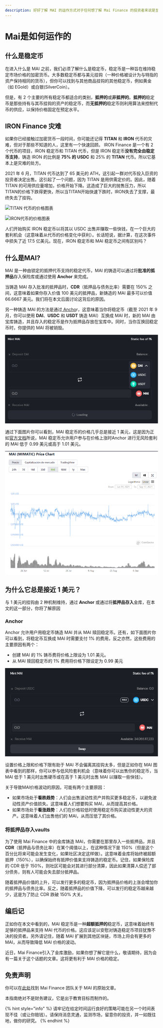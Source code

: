 ```yaml
---
description: 好好了解 MAI 的运作方式对于任何想了解 Mai Finance 的投资者来说是至关重要的，因此在本文中，你将了解 MAI 的运作方式。
---
```


# Mai是如何运作的

## **什么是稳定币**

在进入什么是 MAI 之前，我们必须了解什么是稳定币，稳定币是一种旨在维持稳定市场价格的加密货币。大多数稳定币都与美元挂钩（一种价格被设计为与特指的资产保持相同的货币），但你可以找到与其他商品挂钩的其他稳定币，例如黄金（如 EGold）或白银(SilverCoin）。

但是，有 2 个主要的所有稳定币都适合的类别，**抵押的**或**非抵押的**。**抵押的**稳定币是那些持有与其币挂钩的资产的稳定币，而**无抵押的**稳定币则利用算法来控制代币的供应，以保持价格固定在预定水平。

## IRON Finance 灾难

如果你已经接触过加密货币一段时间，你可能还记得 **TITAN** 和 **IRON** 代币的灾难，但对于那些不知道的人，这里有一个快速回顾。 IRON Finance 是一个有 2 个代币的项目，IRON 稳定币和 TITAN 代币，但是 IRON 稳定币**没有完全由稳定币支持**，铸造 IRON 的比例是 **75% 的 USDC** 和 25% 的 **TITAN** 代币。所以它基本上是灾难的处方。

2021 年 6 月，TITAN 代币达到了 65 美元的 ATH，这引起一群对代币投入巨资的投资者决定出售。这引起了一个问题，因为 TITAN 是用供需定价的。因此，随着 TITAN 的可用供应量增加，价格开始下降。这造成了巨大的抛售压力，所以TITAN的价格下跌得更快，所以当TITAN开始快速下跌时，IRON失去了支撑，最终失去了挂钩。

![TITAN 代币的价格图表](broken-reference)

![IRON代币的价格图表](broken-reference)

人们开始购买 IRON 稳定币以将其以 USDC 出售并赚取一些快钱，在一个巨大的套利机会（这意味着从代币的价格变化中获利）。长话短说，据计算，在这次事件中损失了近 17.5 亿美元。现在，IRON 稳定币和 MAI 稳定币之间有区别吗？

## 什么是MAI?

MAI 是一种由锁定的抵押代币支持的稳定代币，MAI 的铸造可以通过将**批准的抵押品**存入保险库或通过使用 **Anchor** 来完成。

当铸造 MAI 存入批准的抵押品时，**CDR**（抵押品与债务比率）需要在 150% 之间，这意味着如果你存入价值 100 美元的抵押品，新铸造的 MAI 最多可以价值 66.6667 美元。我们将在本文后面讨论这背后的原因。

另一种铸造 MAI 的方法是通过[ Ancho](https://app.mai.finance/anchor)r，这意味着当你将稳定币（截至 2021 年 9 月，你可以使用 **DAI**、**USDC** 和 **USDT** 铸造 MAI）互换成 MAI 时，新的 MAI 由宝库铸造，并且存入的稳定币是作为抵押品存放在宝库中。同时，当你互换回稳定币时，你提供的 MAI 将被销毁。

![稳定币可以互换到铸造MAI](<../.gitbook/assets/image (5).png>)

通过下面图片你可以看到，MAI 稳定币的价格几乎总是接近 1 美元，这是因为正如[官方文档](https://docs.mai.finance/stablecoin-economics)所说，MAI 稳定币允许用户参与在价格上涨时Anchor 进行无风险套利的 MAI 低于 0.99 美元或高于 1.01 美元。

![ 过去 90 天的 MAI 代币价格图表](<../.gitbook/assets/image (7) (1) (1) (1) (2) (2).png>)

## **为什么它总是接近 1 美元？**

与 1 美元的挂钩由 2 种机制维持，通过 **Anchor** 或通过将**抵押品存入**金库，在本文的这一部分，你将了解原因

### Anchor

Anchor 允许用户用稳定币铸造 MAI 并从 MAI 赎回稳定币。还有，如下面图片你可以看到，将稳定币互换成 MAI 时需要支付 1% 的费用，反之亦然，这些费用的主要原因有两个：

* 创建 MAI 的 1% 铸币费将价格上限设为 1.01 美元。
* 从 MAI 赎回稳定币的 1% 费用将价格下限设定为 0.99 美元

![](<../.gitbook/assets/image (9).png>)

设置价格上限和价格下限有助于 MAI 不会偏离其挂钩太多，但是正如你在 MAI 图表中看到的那样，你可以参与低风险套利机会（意味着你可以出售你的稳定币，当 MAI 低于 1 美元时出售硬币或在高于 1 美元时出售 MAI 以赚取一些快钱）。

关于导致MAI价格波动的原因，可能有两个主要原因：

* 如果市场处于**看跌趋势**：人们会出售波动性资产并购买更多稳定币，以避免波动性资产价值损失。这意味着人们想要购买 MAI，从而提高其价格。
* 如果市场处于**看涨趋势**：人们在价格较低时使用稳定币购买波动性更大的资产。这意味着人们出售他们的 MAI，从而压低了其价格。

### **将抵押品存入**vaults

为了使用 Mai Finance 中的金库铸造 MAI，你需要在那里存入一些抵押品，并且 **CDR**（抵押品与债务比率）在某个阈值以上，在这种情况下是 150%（但是这个百分比将来可能会发生变化，如果社区决定这样做）。这意味着金库将始终被超额抵押（150%），以确保始终有抵押价值来支持铸造的稳定币。记住，如果保险库的 CDR 低于 150%，则社区可能会对其进行部分清算，因此如果清算人偿还了部分债务，则有人可能会失去部分抵押品。

随着抵押品价值的上升，可以发行更多的稳定币，因为抵押品价格的上涨会增加你的抵押品与债务比率。反之，随着抵押品的价值下降，可以发行的稳定币越来越少，这是为了防止 CDR 跌破 150% 大关。

## 编后记

正如你在本文中看到的，MAI 稳定币是一种**超额抵押的**稳定币，这意味着始终有足够的抵押品来支持 MAI 代币的价格。这应该足以安慰对铸造稳定币项目犹豫不决的投资者。另外请记住，随着 MAI 扩展到其他区块链，市场上将会有更多的 MAI，从而导致降低 MAI 价格的波动。

近日，Mai Finance引入了金库激励，如果你想了解它是什么，敬请期待，因为会有一篇关于这个话题的文章。这将更有利于 MAI 价格的稳定。

## 免责声明

你可以在[此处](https://docs.mai.finance/stablecoin-economics)找到 Mai Finance 团队关于 MAI 的原始文章。

本指南绝对不是财务建议，它是出于教育目标而制作的。

{% hint style="info" %}
请牢记在给定时间运行良好的策略可能在另一个时间表现不佳（或让你赔钱）。请保持消息灵通，监测市场，留意你的投资，并一如既往地，做你的研究。
{% endhint %}
